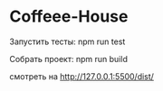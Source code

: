 # Coffeee-House

Запустить тесты: npm run test

Собрать проект: npm run build

смотреть на http://127.0.0.1:5500/dist/